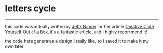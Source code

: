 # letters cycle

---

this code was actually written by [Jetty Nimoy](http://jtnimoy.com/) for her article [Creative Code Yourself Out of a Box](https://medium.com/@jtnimoy/creative-code-yourself-out-of-a-box-a18a51a3a5b2). it's a fantastic article, and i highly recommend it! 

the code here generates a design i really like, so i saved it to make it my own later
